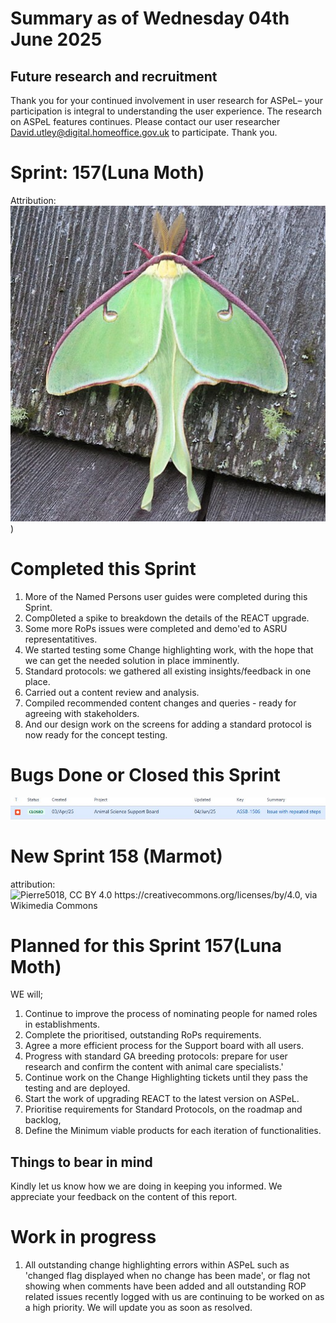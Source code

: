 # Summary as of Wednesday 04th June 2025



## Future research and recruitment 

Thank you for your continued involvement in user research for ASPeL– your participation is integral to understanding the user experience. The research on ASPeL features continues. Please contact our user researcher David.utley@digital.homeoffice.gov.uk to participate. Thank you.  
 
# Sprint: 157(Luna Moth)










Attribution:![David notMD, CC BY-SA 4.0 <https://creativecommons.org/licenses/by-sa/4.0>, via Wikimedia Commons](graphs/Luna_Moth.jpg))



# Completed this Sprint
1) More of the Named Persons user guides were completed during this Sprint.
2) Comp0leted a spike to breakdown the details of the REACT upgrade.
3) Some more RoPs issues were completed and demo'ed to ASRU representatitives.
4) We started testing some Change highlighting work, with the hope that we can get the needed solution in place imminently.
5) Standard protocols: we gathered all existing insights/feedback in one place.
6) Carried out a content review and analysis.
7) Compiled recommended content changes and queries - ready for agreeing with stakeholders.
8) And our design work on the screens for adding a standard protocol is now ready for the concept testing.

 





# Bugs Done or Closed this Sprint
![bugs fixed 04062025](graphs/bugs40625.JPG)



 














# New Sprint 158 (Marmot)











attribution:![Pierre5018, CC BY 4.0 <https://creativecommons.org/licenses/by/4.0>, via Wikimedia Commons](graphs/Marmotte_(Montréal).jpg)








# Planned for this Sprint 157(Luna Moth)
WE will;

1) Continue to improve the process of nominating people for named roles in establishments.
2) Complete the prioritised, outstanding RoPs requirements.
3) Agree a more efficient process for the Support board with all users. 
4) Progress with standard GA breeding protocols: prepare for user research and confirm the content with animal care specialists.'
5) Continue work on the Change Highlighting tickets until they pass the testing and are deployed.
6) Start the work of upgrading REACT to the latest version on ASPeL.
7) Prioritise requirements for Standard Protocols, on the roadmap and backlog,
8) Define the Minimum viable products for each iteration of functionalities.
   
   

   

## Things to bear in mind
Kindly let us know how we are doing in keeping you informed. We appreciate your feedback on the content of this report. 


# Work in progress
1) All outstanding change highlighting errors within ASPeL such as 'changed flag displayed when no change has been made', or flag not showing when comments have been added and all outstanding ROP related issues recently logged with us are continuing to be worked on as a high priority. We will update you as soon as resolved. 
